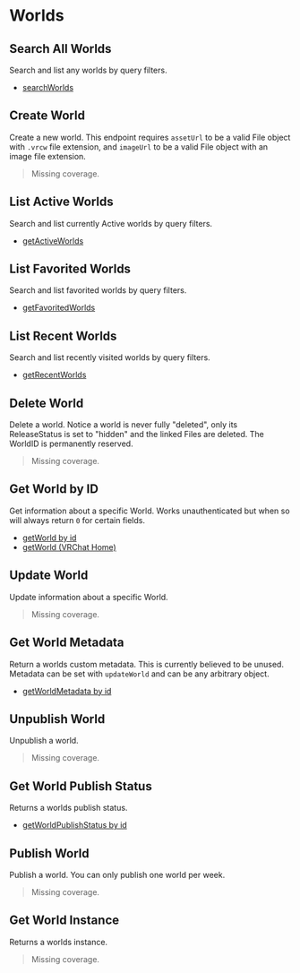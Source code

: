 # Worlds

## Search All Worlds
Search and list any worlds by query filters.

* [searchWorlds](./searchworlds.md)
## Create World
Create a new world. This endpoint requires `assetUrl` to be a valid File object with `.vrcw` file extension, and `imageUrl` to be a valid File object with an image file extension.

> Missing coverage.
## List Active Worlds
Search and list currently Active worlds by query filters.

* [getActiveWorlds](./getactiveworlds.md)
## List Favorited Worlds
Search and list favorited worlds by query filters.

* [getFavoritedWorlds](./getfavoritedworlds.md)
## List Recent Worlds
Search and list recently visited worlds by query filters.

* [getRecentWorlds](./getrecentworlds.md)
## Delete World
Delete a world. Notice a world is never fully "deleted", only its ReleaseStatus is set to "hidden" and the linked Files are deleted. The WorldID is permanently reserved.

> Missing coverage.
## Get World by ID
Get information about a specific World.
Works unauthenticated but when so will always return `0` for certain fields.

* [getWorld by id](./getworld-by-id.md)
* [getWorld (VRChat Home)](./getworld-(vrchat-home).md)
## Update World
Update information about a specific World.

> Missing coverage.
## Get World Metadata
Return a worlds custom metadata. This is currently believed to be unused. Metadata can be set with `updateWorld` and can be any arbitrary object.

* [getWorldMetadata by id](./getworldmetadata-by-id.md)
## Unpublish World
Unpublish a world.

> Missing coverage.
## Get World Publish Status
Returns a worlds publish status.

* [getWorldPublishStatus by id](./getworldpublishstatus-by-id.md)
## Publish World
Publish a world. You can only publish one world per week.

> Missing coverage.
## Get World Instance
Returns a worlds instance.

> Missing coverage.
	